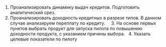 1. Проанализировать динамику выдач кредитов. Подготовить аналитический срез.  
2. Проанализировать доходность кредитных в разрезе типов. В данном случае анализируем переплату по кредиту.    
3. На основе первых пунктов выбрать продукт для запуска пилота по повышению доходности продукта, с указанием причины выбора.  
4. Указать целевые показатели по пилоту 
